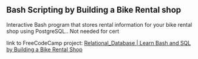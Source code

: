 ## Bash Scripting by Building a Bike Rental shop

Interactive Bash program that stores rental information for your bike rental shop using PostgreSQL.. Not needed for cert

link to FreeCodeCamp project: [Relational_Database | Learn Bash and SQL by Building a Bike Rental Shop](https://www.freecodecamp.org/learn/relational-database/learn-bash-and-sql-by-building-a-bike-rental-shop/build-a-bike-rental-shop)